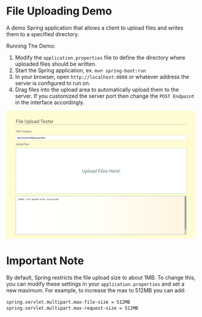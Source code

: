 # File Uploading Demo

A demo Spring application that allows a client to upload files and writes them to a specified directory.

Running The Demo:
1) Modify the `application.properties` file to define the directory where uploaded files should be written.
2) Start the Spring application, ex. `mvn spring-boot:run`
3) In your browser, open `http://localhost:8080` or whatever address the server is configured to run on.
4) Drag files into the upload area to automatically upload them to the server. If you customized the server port then change the `POST Endpoint` in the interface accordingly.

![client](screenshot/client.png)

# Important Note
By default, Spring restricts the file upload size to about 1MB.
To change this, you can modify these settings in your `application.properties` and set a new maximum.
For example, to increase the max to 512MB you can add:
```properties
spring.servlet.multipart.max-file-size = 512MB
spring.servlet.multipart.max-request-size = 512MB
```